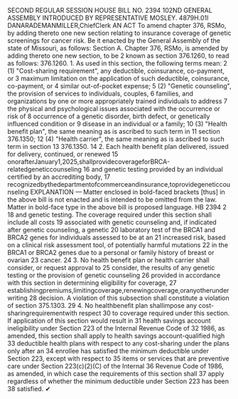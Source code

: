 SECOND REGULAR SESSION
HOUSE BILL NO. 2394
102ND GENERAL ASSEMBLY
INTRODUCED BY REPRESENTATIVE MOSLEY.
4879H.01I DANARADEMANMILLER,ChiefClerk
AN ACT
To amend chapter 376, RSMo, by adding thereto one new section relating to insurance
coverage of genetic screenings for cancer risk.
Be it enacted by the General Assembly of the state of Missouri, as follows:
Section A. Chapter 376, RSMo, is amended by adding thereto one new section, to be
2 known as section 376.1260, to read as follows:
376.1260. 1. As used in this section, the following terms mean:
2 (1) "Cost-sharing requirement", any deductible, coinsurance, co-payment, or
3 maximum limitation on the application of such deductible, coinsurance, co-payment, or
4 similar out-of-pocket expense;
5 (2) "Genetic counseling", the provision of services to individuals, couples,
6 families, and organizations by one or more appropriately trained individuals to address
7 the physical and psychological issues associated with the occurrence or risk of
8 occurrence of a genetic disorder, birth defect, or genetically influenced condition or
9 disease in an individual or a family;
10 (3) "Health benefit plan", the same meaning as is ascribed to such term in
11 section 376.1350;
12 (4) "Health carrier", the same meaning as is ascribed to such term in section
13 376.1350.
14 2. Each health benefit plan delivered, issued for delivery, continued, or renewed
15 onorafterJanuary1,2025,shallprovidecoverageforBRCA-relatedgeneticcounseling
16 and genetic testing provided by an individual certified by an accrediting body,
17 recognizedbythedepartmentofcommerceandinsurance,toprovidegeneticcounseling
EXPLANATION — Matter enclosed in bold-faced brackets [thus] in the above bill is not enacted and is
intended to be omitted from the law. Matter in bold-face type in the above bill is proposed language.
HB 2394 2
18 and genetic testing. The coverage required under this section shall include all costs
19 associated with genetic counseling and, if indicated after genetic counseling, a genetic
20 laboratory test of the BRCA1 and BRCA2 genes for individuals assessed to be at an
21 increased risk, based on a clinical risk assessment tool, of potentially harmful mutations
22 in the BRCA1 or BRCA2 genes due to a personal or family history of breast or ovarian
23 cancer.
24 3. No health benefit plan or health carrier shall consider, or request approval to
25 consider, the results of any genetic testing or the provision of genetic counseling
26 provided in accordance with this section in determining eligibility for coverage,
27 establishingpremiums,limitingcoverage,renewingcoverage,oranyotherunderwriting
28 decision. A violation of this subsection shall constitute a violation of section 375.1303.
29 4. No healthbenefit plan shallimpose any cost-sharingrequirementwith respect
30 to coverage required under this section. If application of this section would result in
31 health savings account ineligibility under Section 223 of the Internal Revenue Code of
32 1986, as amended, this section shall apply to health savings account-qualified high
33 deductible health plans with respect to any cost-sharing under the plans only after an
34 enrollee has satisfied the minimum deductible under Section 223, except with respect to
35 items or services that are preventive care under Section 223(c)(2)(C) of the Internal
36 Revenue Code of 1986, as amended, in which case the requirements of this section shall
37 apply regardless of whether the minimum deductible under Section 223 has been
38 satisfied.
✔